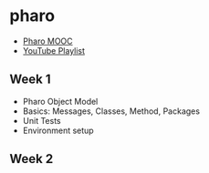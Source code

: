 # pharo

- [Pharo MOOC](https://mooc.pharo.org/)
- [YouTube Playlist](https://www.youtube.com/playlist?list=PL2okA_2qDJ-kCHVcNXdO5wsUZJCY31zwf)

## Week 1

- Pharo Object Model
- Basics: Messages, Classes, Method, Packages
- Unit Tests
- Environment setup

## Week 2
